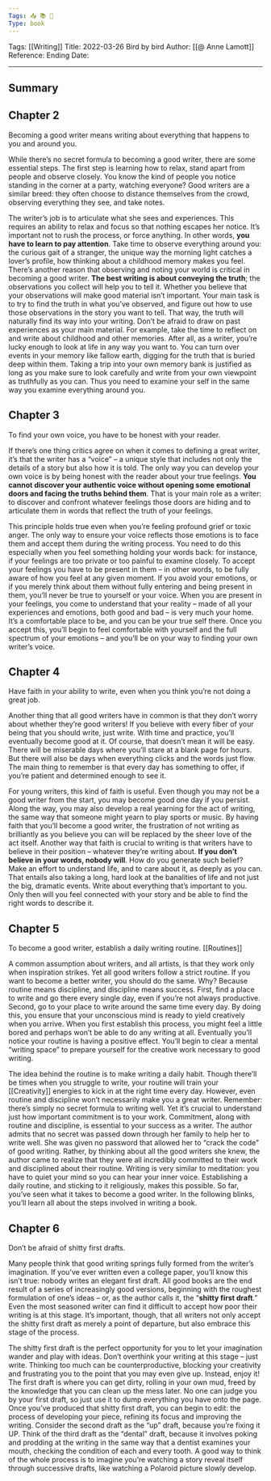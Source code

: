 ```yaml
---
Tags: 📥 📚 🔴
Type: book
---
```


Tags: [[Writing]]
Title: 2022-03-26 Bird by bird
Author: [[@ Anne Lamott]]
Reference: 
Ending Date: 

---

## Summary

## Chapter 2

Becoming a good writer means writing about everything that happens to you and around you.

While there’s no secret formula to becoming a good writer, there are some essential steps. The first step is learning how to relax, stand apart from people and observe closely. You know the kind of people you notice standing in the corner at a party, watching everyone? Good writers are a similar breed: they often choose to distance themselves from the crowd, observing everything they see, and take notes.

The writer’s job is to articulate what she sees and experiences. This requires an ability to relax and focus so that nothing escapes her notice. It’s important not to rush the process, or force anything. In other words, **you have to learn to pay attention**. Take time to observe everything around you: the curious gait of a stranger, the unique way the morning light catches a lover’s profile, how thinking about a childhood memory makes you feel. There’s another reason that observing and noting your world is critical in becoming a good writer. **The best writing is about conveying the truth**; the observations you collect will help you to tell it. Whether you believe that your observations will make good material isn’t important. Your main task is to try to find the truth in what you’ve observed, and figure out how to use those observations in the story you want to tell. That way, the truth will naturally find its way into your writing. Don’t be afraid to draw on past experiences as your main material. For example, take the time to reflect on and write about childhood and other memories. After all, as a writer, you’re lucky enough to look at life in any way you want to. You can turn over events in your memory like fallow earth, digging for the truth that is buried deep within them. Taking a trip into your own memory bank is justified as long as you make sure to look carefully and write from your own viewpoint as truthfully as you can. Thus you need to examine your self in the same way you examine everything around you.

## Chapter 3

To find your own voice, you have to be honest with your reader.

If there’s one thing critics agree on when it comes to defining a great writer, it’s that the writer has a “voice” – a unique style that includes not only the details of a story but also how it is told. The only way you can develop your own voice is by being honest with the reader about your true feelings. **You cannot discover your authentic voice without opening some emotional doors and facing the truths behind them**. That is your main role as a writer: to discover and confront whatever feelings those doors are hiding and to articulate them in words that reflect the truth of your feelings.

This principle holds true even when you’re feeling profound grief or toxic anger. The only way to ensure your voice reflects those emotions is to face them and accept them during the writing process. You need to do this especially when you feel something holding your words back: for instance, if your feelings are too private or too painful to examine closely. To accept your feelings you have to be present in them – in other words, to be fully aware of how you feel at any given moment. If you avoid your emotions, or if you merely think about them without fully entering and being present in them, you’ll never be true to yourself or your voice. When you are present in your feelings, you come to understand that your reality – made of all your experiences and emotions, both good and bad – is very much your home. It’s a comfortable place to be, and you can be your true self there. Once you accept this, you’ll begin to feel comfortable with yourself and the full spectrum of your emotions – and you’ll be on your way to finding your own writer’s voice.

## Chapter 4

Have faith in your ability to write, even when you think you’re not doing a great job.

Another thing that all good writers have in common is that they don’t worry about whether they’re good writers! If you believe with every fiber of your being that you should write, just write. With time and practice, you’ll eventually become good at it. Of course, that doesn’t mean it will be easy. There will be miserable days where you’ll stare at a blank page for hours. But there will also be days when everything clicks and the words just flow. The main thing to remember is that every day has something to offer, if you’re patient and determined enough to see it.

For young writers, this kind of faith is useful. Even though you may not be a good writer from the start, you may become good one day if you persist. Along the way, you may also develop a real yearning for the act of writing, the same way that someone might yearn to play sports or music. By having faith that you’ll become a good writer, the frustration of not writing as brilliantly as you believe you can will be replaced by the sheer love of the act itself. Another way that faith is crucial to writing is that writers have to believe in their position – whatever they’re writing about. **If you don’t believe in your words, nobody will**. How do you generate such belief? Make an effort to understand life, and to care about it, as deeply as you can. That entails also taking a long, hard look at the banalities of life and not just the big, dramatic events. Write about everything that’s important to you. Only then will you feel connected with your story and be able to find the right words to describe it.

## Chapter 5

To become a good writer, establish a daily writing routine. [[Routines]]

A common assumption about writers, and all artists, is that they work only when inspiration strikes. Yet all good writers follow a strict routine. If you want to become a better writer, you should do the same. Why? Because routine means discipline, and discipline means success. First, find a place to write and go there every single day, even if you’re not always productive. Second, go to your place to write around the same time every day. By doing this, you ensure that your unconscious mind is ready to yield creatively when you arrive. When you first establish this process, you might feel a little bored and perhaps won’t be able to do any writing at all. Eventually you’ll notice your routine is having a positive effect. You’ll begin to clear a mental “writing space” to prepare yourself for the creative work necessary to good writing.

The idea behind the routine is to make writing a daily habit. Though there’ll be times when you struggle to write, your routine will train your [[Creativity]] energies to kick in at the right time every day. However, even routine and discipline won’t necessarily make you a great writer. Remember: there’s simply no secret formula to writing well. Yet it’s crucial to understand just how important commitment is to your work. Commitment, along with routine and discipline, is essential to your success as a writer. The author admits that no secret was passed down through her family to help her to write well. She was given no password that allowed her to “crack the code” of good writing. Rather, by thinking about all the good writers she knew, the author came to realize that they were all incredibly committed to their work and disciplined about their routine. Writing is very similar to meditation: you have to quiet your mind so you can hear your inner voice. Establishing a daily routine, and sticking to it religiously, makes this possible. So far, you’ve seen what it takes to become a good writer. In the following blinks, you’ll learn all about the steps involved in writing a book.

## Chapter 6

Don’t be afraid of shitty first drafts.

Many people think that good writing springs fully formed from the writer’s imagination. If you’ve ever written even a college paper, you’ll know this isn’t true: nobody writes an elegant first draft. All good books are the end result of a series of increasingly good versions, beginning with the roughest formulation of one’s ideas – or, as the author calls it, the “**shitty first draft**.” Even the most seasoned writer can find it difficult to accept how poor their writing is at this stage. It’s important, though, that all writers not only accept the shitty first draft as merely a point of departure, but also embrace this stage of the process.

The shitty first draft is the perfect opportunity for you to let your imagination wander and play with ideas. Don’t overthink your writing at this stage – just write. Thinking too much can be counterproductive, blocking your creativity and frustrating you to the point that you may even give up. Instead, enjoy it! The first draft is where you can get dirty, rolling in your own mud, freed by the knowledge that you can clean up the mess later. No one can judge you by your first draft, so just use it to dump everything you have onto the page. Once you’ve produced that shitty first draft, you can begin to edit: the process of developing your piece, refining its focus and improving the writing. Consider the second draft as the “up” draft, because you’re fixing it UP. Think of the third draft as the “dental” draft, because it involves poking and prodding at the writing in the same way that a dentist examines your mouth, checking the condition of each and every tooth. A good way to think of the whole process is to imagine you’re watching a story reveal itself through successive drafts, like watching a Polaroid picture slowly develop.